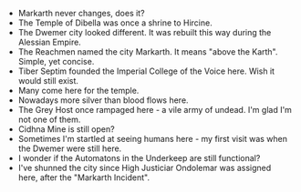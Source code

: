 - Markarth never changes, does it?
- The Temple of Dibella was once a shrine to Hircine.
- The Dwemer city looked different. It was rebuilt this way during the Alessian Empire.
- The Reachmen named the city Markarth. It means "above the Karth". Simple, yet concise.
- Tiber Septim founded the Imperial College of the Voice here. Wish it would still exist.
- Many come here for the temple.
- Nowadays more silver than blood flows here.
- The Grey Host once rampaged here - a vile army of undead. I'm glad I'm not one of them.
- Cidhna Mine is still open?
- Sometimes I'm startled at seeing humans here - my first visit was when the Dwemer were still here.
- I wonder if the Automatons in the Underkeep are still functional?
- I've shunned the city since High Justiciar Ondolemar was assigned here, after the "Markarth Incident".
